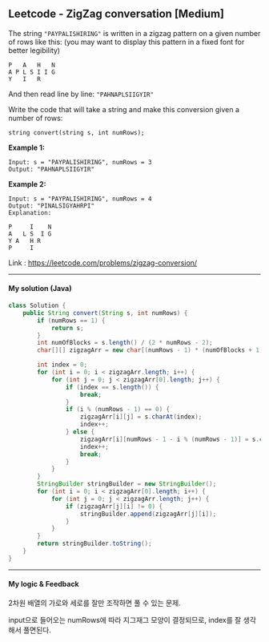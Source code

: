## Leetcode - ZigZag conversation [Medium]

The string `"PAYPALISHIRING"` is written in a zigzag pattern on a given number of rows like this: (you may want to display this pattern in a fixed font for better legibility)

```
P   A   H   N
A P L S I I G
Y   I   R
```

And then read line by line: `"PAHNAPLSIIGYIR"`

Write the code that will take a string and make this conversion given a number of rows:

```
string convert(string s, int numRows);
```

**Example 1:**

```
Input: s = "PAYPALISHIRING", numRows = 3
Output: "PAHNAPLSIIGYIR"
```

**Example 2:**

```
Input: s = "PAYPALISHIRING", numRows = 4
Output: "PINALSIGYAHRPI"
Explanation:

P     I    N
A   L S  I G
Y A   H R
P     I
```



Link : https://leetcode.com/problems/zigzag-conversion/



---



#### My solution (Java)

```java
class Solution {
    public String convert(String s, int numRows) {
        if (numRows == 1) {
            return s;
        }
        int numOfBlocks = s.length() / (2 * numRows - 2);
        char[][] zigzagArr = new char[(numRows - 1) * (numOfBlocks + 1)][numRows];

        int index = 0;
        for (int i = 0; i < zigzagArr.length; i++) {
            for (int j = 0; j < zigzagArr[0].length; j++) {
                if (index == s.length()) {
                    break;
                }
                if (i % (numRows - 1) == 0) {
                    zigzagArr[i][j] = s.charAt(index);
                    index++;
                } else {
                    zigzagArr[i][numRows - 1 - i % (numRows - 1)] = s.charAt(index);
                    index++;
                    break;
                }
            }
        }
        StringBuilder stringBuilder = new StringBuilder();
        for (int i = 0; i < zigzagArr[0].length; i++) {
            for (int j = 0; j < zigzagArr.length; j++) {
                if (zigzagArr[j][i] != 0) {
                    stringBuilder.append(zigzagArr[j][i]);
                }
            }
        }
        return stringBuilder.toString();
    }
}
```

---



#### My logic & Feedback

2차원 배열의 가로와 세로를 잘만 조작하면 풀 수 있는 문제.

input으로 들어오는 numRows에 따라 지그재그 모양이 결정되므로,  index를 잘 생각해서 풀면된다.

